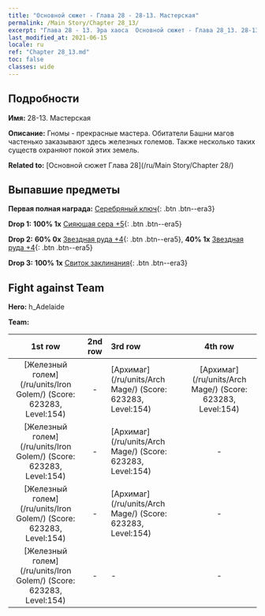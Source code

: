 ```yaml
---
title: "Основной сюжет - Глава 28 - 28-13. Мастерская"
permalink: /Main Story/Chapter 28_13/
excerpt: "Глава 28 - 13. Эра хаоса  Основной сюжет - Глава 28_13. 28-13. Мастерская"
last_modified_at: 2021-06-15
locale: ru
ref: "Chapter 28_13.md"
toc: false
classes: wide
---
```


## Подробности

 **Имя:** 28-13. Мастерская

 **Описание:** Гномы - прекрасные мастера. Обитатели Башни магов частенько заказывают здесь железных големов. Также несколько таких существ охраняют покой этих земель.

 **Related to:** [Основной сюжет Глава 28](/ru/Main Story/Chapter 28/)

## Выпавшие предметы

 **Первая полная награда:** [Серебряный ключ](/ItemsRU/con_693/){: .btn .btn--era3}

 **Drop 1:** **100% 1x** [Сияющая сера +5](/ItemsRU/mat_99/){: .btn .btn--era5}

 **Drop 2:** **60% 0x** [Звездная руда +4](/ItemsRU/mat_89/){: .btn .btn--era5}, **40% 1x** [Звездная руда +4](/ItemsRU/mat_89/){: .btn .btn--era5}

 **Drop 3:** **100% 1x** [Свиток заклинания](/ItemsRU/con_694/){: .btn .btn--era3}


## Fight against Team
 **Hero:** h_Adelaide

 **Team:**


  | 1st row | 2nd row | 3rd row | 4th row |
  |:----:|:----:|:----|:----:|
  | [Железный голем](/ru/units/Iron Golem/) (Score: 623283, Level:154)  | - | [Архимаг](/ru/units/Arch Mage/) (Score: 623283, Level:154)  | [Архимаг](/ru/units/Arch Mage/) (Score: 623283, Level:154)  |
  | [Железный голем](/ru/units/Iron Golem/) (Score: 623283, Level:154)  | - | [Архимаг](/ru/units/Arch Mage/) (Score: 623283, Level:154)  | - |
  | [Железный голем](/ru/units/Iron Golem/) (Score: 623283, Level:154)  | - | [Архимаг](/ru/units/Arch Mage/) (Score: 623283, Level:154)  | - |
  | [Железный голем](/ru/units/Iron Golem/) (Score: 623283, Level:154)  | - | - | - |


